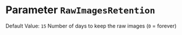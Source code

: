 # Parameter `RawImagesRetention`
Default Value: `15`
Number of days to keep the raw images (`0` = forever)
